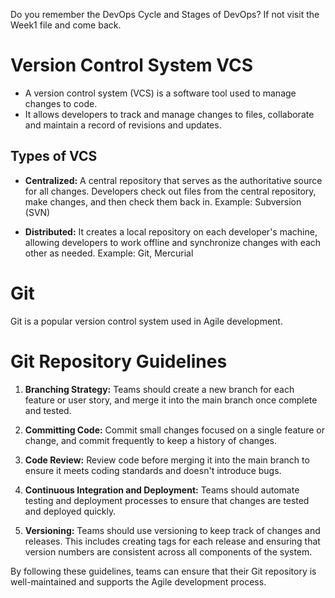 Do you remember the DevOps Cycle and Stages of DevOps? If not visit the Week1 file and come back.

# Version Control System VCS
- A version control system (VCS) is a software tool used to manage changes to code.
- It allows developers to track and manage changes to files, collaborate and maintain a record of revisions and updates.

## Types of VCS
- **Centralized:** A central repository that serves as the authoritative source for all changes. Developers check out files from the central repository, make changes, and then check them back in. 
 Example: Subversion (SVN)

- **Distributed:** It creates a local repository on each developer's machine, allowing developers to work offline and synchronize changes with each other as needed.
 Example: Git, Mercurial
 

# Git
Git is a popular version control system used in Agile development.

# Git Repository Guidelines

1. **Branching Strategy:** Teams should create a new branch for each feature or user story, and merge it into the main branch once complete and tested.

2. **Committing Code:**
   Commit small changes focused on a single feature or change, and commit frequently to keep a history of changes.

3. **Code Review:** 
   Review code before merging it into the main branch to ensure it meets coding standards and doesn't introduce bugs.

4. **Continuous Integration and Deployment:** 
   Teams should automate testing and deployment processes to ensure that changes are tested and deployed quickly. 

5. **Versioning:** 
   Teams should use versioning to keep track of changes and releases. This includes creating tags for each release and ensuring that version numbers are consistent across all components of the system.

By following these guidelines, teams can ensure that their Git repository is well-maintained and supports the Agile development process.
